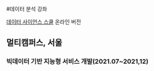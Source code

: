 #데이터 분석 강좌

[데이터 사이언스 스쿨](https://datascienceschool.net/intro.html) 온라인 버전

## 멀티캠퍼스, 서울
### 빅데이터 기반 지능형 서비스 개발(2021.07~2021,12)
